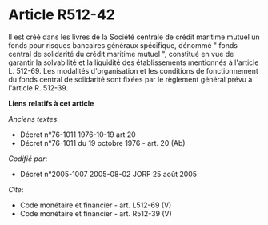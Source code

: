 # Article R512-42

Il est créé dans les livres de la Société centrale de crédit maritime mutuel un fonds pour risques bancaires généraux
spécifique, dénommé " fonds central de solidarité du crédit maritime mutuel ", constitué en vue de garantir la solvabilité et
la liquidité des établissements mentionnés à l'article L. 512-69. Les modalités d'organisation et les conditions de
fonctionnement du fonds central de solidarité sont fixées par le règlement général prévu à l'article R. 512-39.

**Liens relatifs à cet article**

_Anciens textes_:

  - Décret n°76-1011 1976-10-19 art 20
  - Décret n°76-1011 du 19 octobre 1976 - art. 20 (Ab)

_Codifié par_:

  - Décret n°2005-1007 2005-08-02 JORF 25 août 2005

_Cite_:

  - Code monétaire et financier - art. L512-69 (V)
  - Code monétaire et financier - art. R512-39 (V)

